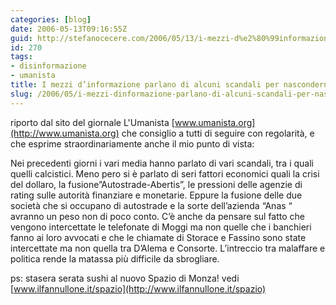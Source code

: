 ```yaml
---
categories: [blog]
date: 2006-05-13T09:16:55Z
guid: http://stefanocecere.com/2006/05/13/i-mezzi-d%e2%80%99informazione-parlano-di-alcuni-scandali-per-nasconderne-altri/
id: 270
tags:
- disinformazione
- umanista
title: I mezzi d’informazione parlano di alcuni scandali per nasconderne altri
slug: /2006/05/i-mezzi-dinformazione-parlano-di-alcuni-scandali-per-nasconderne-altri/
---
```


riporto dal sito del giornale L'Umanista [www.umanista.org](http://www.umanista.org) che consiglio a tutti di seguire con regolarità, e che esprime straordinariamente anche il mio punto di vista:

Nei precedenti giorni i vari media hanno parlato di vari scandali, tra i quali quelli calcistici. Meno pero si è parlato di seri fattori economici quali la crisi del dollaro, la fusione”Autostrade-Abertis”, le pressioni delle agenzie di rating sulle autorità finanziare e monetarie. Eppure la fusione delle due società che si occupano di autostrade e la sorte dell’azienda “Anas “ avranno un peso non di poco conto. C’è anche da pensare sul fatto che vengono intercettate le telefonate di Moggi ma non quelle che i banchieri fanno ai loro avvocati e che le chiamate di Storace e Fassino sono state intercettate ma non quella tra D’Alema e Consorte. L’intreccio tra malaffare e politica rende la matassa più difficile da sbrogliare.

ps: stasera serata sushi al nuovo Spazio di Monza! vedi [www.ilfannullone.it/spazio](http://www.ilfannullone.it/spazio)